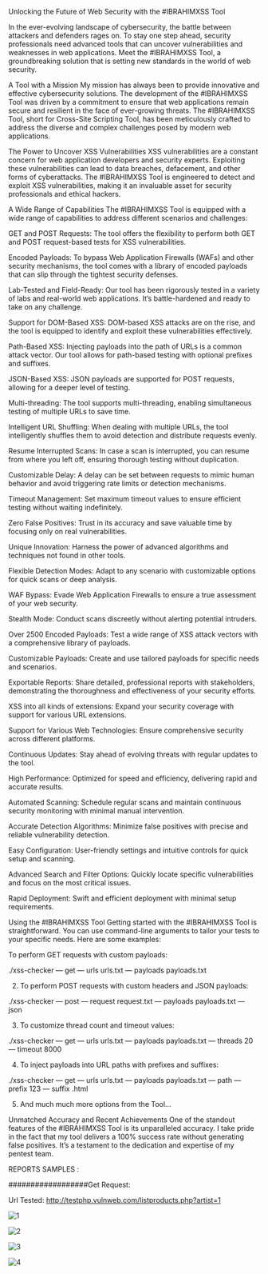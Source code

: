 Unlocking the Future of Web Security with the #IBRAHIMXSS Tool

In the ever-evolving landscape of cybersecurity, the battle between attackers and defenders rages on. To stay one step ahead, security professionals need advanced tools that can uncover vulnerabilities and weaknesses in web applications. Meet the #IBRAHIMXSS Tool, a groundbreaking solution that is setting new standards in the world of web security.


A Tool with a Mission
My mission has always been to provide innovative and effective cybersecurity solutions. The development of the #IBRAHIMXSS Tool was driven by a commitment to ensure that web applications remain secure and resilient in the face of ever-growing threats. The #IBRAHIMXSS Tool, short for Cross-Site Scripting Tool, has been meticulously crafted to address the diverse and complex challenges posed by modern web applications.


The Power to Uncover XSS Vulnerabilities
XSS vulnerabilities are a constant concern for web application developers and security experts. Exploiting these vulnerabilities can lead to data breaches, defacement, and other forms of cyberattacks. The #IBRAHIMXSS Tool is engineered to detect and exploit XSS vulnerabilities, making it an invaluable asset for security professionals and ethical hackers.


A Wide Range of Capabilities
The #IBRAHIMXSS Tool is equipped with a wide range of capabilities to address different scenarios and challenges:

GET and POST Requests: The tool offers the flexibility to perform both GET and POST request-based tests for XSS vulnerabilities.

Encoded Payloads: To bypass Web Application Firewalls (WAFs) and other security mechanisms, the tool comes with a library of encoded payloads that can slip through the tightest security defenses.

Lab-Tested and Field-Ready: Our tool has been rigorously tested in a variety of labs and real-world web applications. It’s battle-hardened and ready to take on any challenge.

Support for DOM-Based XSS: DOM-based XSS attacks are on the rise, and the tool is equipped to identify and exploit these vulnerabilities effectively.


Path-Based XSS: Injecting payloads into the path of URLs is a common attack vector. Our tool allows for path-based testing with optional prefixes and suffixes.

JSON-Based XSS: JSON payloads are supported for POST requests, allowing for a deeper level of testing.

Multi-threading: The tool supports multi-threading, enabling simultaneous testing of multiple URLs to save time.

Intelligent URL Shuffling: When dealing with multiple URLs, the tool intelligently shuffles them to avoid detection and distribute requests evenly.

Resume Interrupted Scans: In case a scan is interrupted, you can resume from where you left off, ensuring thorough testing without duplication.

Customizable Delay: A delay can be set between requests to mimic human behavior and avoid triggering rate limits or detection mechanisms.

Timeout Management: Set maximum timeout values to ensure efficient testing without waiting indefinitely.

Zero False Positives: Trust in its accuracy and save valuable time by focusing only on real vulnerabilities.

Unique Innovation: Harness the power of advanced algorithms and techniques not found in other tools.

Flexible Detection Modes: Adapt to any scenario with customizable options for quick scans or deep analysis.

WAF Bypass: Evade Web Application Firewalls to ensure a true assessment of your web security.

Stealth Mode: Conduct scans discreetly without alerting potential intruders.

Over 2500 Encoded Payloads: Test a wide range of XSS attack vectors with a comprehensive library of payloads.

Customizable Payloads: Create and use tailored payloads for specific needs and scenarios.

Exportable Reports: Share detailed, professional reports with stakeholders, demonstrating the thoroughness and effectiveness of your security efforts.

XSS into all kinds of extensions: Expand your security coverage with support for various URL extensions.

Support for Various Web Technologies: Ensure comprehensive security across different platforms.

Continuous Updates: Stay ahead of evolving threats with regular updates to the tool.

High Performance: Optimized for speed and efficiency, delivering rapid and accurate results.

Automated Scanning: Schedule regular scans and maintain continuous security monitoring with minimal manual intervention.

Accurate Detection Algorithms: Minimize false positives with precise and reliable vulnerability detection.

Easy Configuration: User-friendly settings and intuitive controls for quick setup and scanning.

Advanced Search and Filter Options: Quickly locate specific vulnerabilities and focus on the most critical issues.

Rapid Deployment: Swift and efficient deployment with minimal setup requirements.



Using the #IBRAHIMXSS Tool
Getting started with the #IBRAHIMXSS Tool is straightforward. You can use command-line arguments to tailor your tests to your specific needs. Here are some examples:

To perform GET requests with custom payloads:

./xss-checker — get — urls urls.txt — payloads payloads.txt



2. To perform POST requests with custom headers and JSON payloads:


./xss-checker — post — request request.txt — payloads payloads.txt — json



3. To customize thread count and timeout values:


./xss-checker — get — urls urls.txt — payloads payloads.txt — threads 20 — timeout 8000



4. To inject payloads into URL paths with prefixes and suffixes:


./xss-checker — get — urls urls.txt — payloads payloads.txt — path — prefix 123 — suffix .html



5. And much much more options from the Tool…



Unmatched Accuracy and Recent Achievements
One of the standout features of the #IBRAHIMXSS Tool is its unparalleled accuracy. I take pride in the fact that my tool delivers a 100% success rate without generating false positives. It’s a testament to the dedication and expertise of my pentest team.



REPORTS SAMPLES :


##################Get Request:

Url Tested: http://testphp.vulnweb.com/listproducts.php?artist=1


![1](https://github.com/ibrahimxss/ibrahimxss/assets/173381793/afcef8a5-dd60-492c-a3e8-0fa28a7aafeb)


![2](https://github.com/ibrahimxss/ibrahimxss/assets/173381793/05f2c173-08e0-4191-86a6-f046e1639da6)


![3](https://github.com/ibrahimxss/ibrahimxss/assets/173381793/3d97ea0e-94ac-43dc-95b6-fb60e87e96bd)



![4](https://github.com/ibrahimxss/ibrahimxss/assets/173381793/cd4048dc-b4b6-4919-b146-c249c668e82e)







